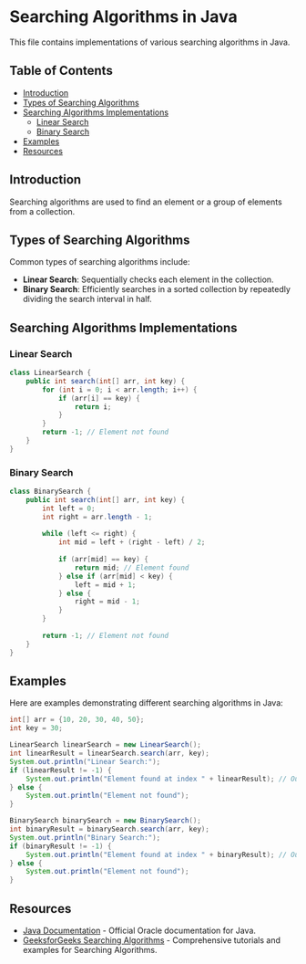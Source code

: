 
# Searching Algorithms in Java

This file contains implementations of various searching algorithms in Java.

## Table of Contents

- [Introduction](#introduction)
- [Types of Searching Algorithms](#types-of-searching-algorithms)
- [Searching Algorithms Implementations](#searching-algorithms-implementations)
  - [Linear Search](#linear-search)
  - [Binary Search](#binary-search)
- [Examples](#examples)
- [Resources](#resources)

## Introduction

Searching algorithms are used to find an element or a group of elements from a collection.

## Types of Searching Algorithms

Common types of searching algorithms include:

- **Linear Search**: Sequentially checks each element in the collection.
- **Binary Search**: Efficiently searches in a sorted collection by repeatedly dividing the search interval in half.

## Searching Algorithms Implementations

### Linear Search

```java
class LinearSearch {
    public int search(int[] arr, int key) {
        for (int i = 0; i < arr.length; i++) {
            if (arr[i] == key) {
                return i;
            }
        }
        return -1; // Element not found
    }
}
```

### Binary Search

```java
class BinarySearch {
    public int search(int[] arr, int key) {
        int left = 0;
        int right = arr.length - 1;
        
        while (left <= right) {
            int mid = left + (right - left) / 2;
            
            if (arr[mid] == key) {
                return mid; // Element found
            } else if (arr[mid] < key) {
                left = mid + 1;
            } else {
                right = mid - 1;
            }
        }
        
        return -1; // Element not found
    }
}
```

## Examples

Here are examples demonstrating different searching algorithms in Java:

```java
int[] arr = {10, 20, 30, 40, 50};
int key = 30;

LinearSearch linearSearch = new LinearSearch();
int linearResult = linearSearch.search(arr, key);
System.out.println("Linear Search:");
if (linearResult != -1) {
    System.out.println("Element found at index " + linearResult); // Output: Element found at index 2
} else {
    System.out.println("Element not found");
}

BinarySearch binarySearch = new BinarySearch();
int binaryResult = binarySearch.search(arr, key);
System.out.println("Binary Search:");
if (binaryResult != -1) {
    System.out.println("Element found at index " + binaryResult); // Output: Element found at index 2
} else {
    System.out.println("Element not found");
}
```

## Resources

- [Java Documentation](https://docs.oracle.com/javase/8/docs/api/) - Official Oracle documentation for Java.
- [GeeksforGeeks Searching Algorithms](https://www.geeksforgeeks.org/searching-algorithms/) - Comprehensive tutorials and examples for Searching Algorithms.
